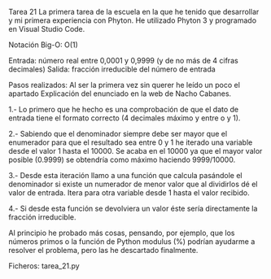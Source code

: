 Tarea 21
La primera tarea de la escuela en la que he tenido que desarrollar y mi primera experiencia con Phyton. 
He utilizado Phyton 3 y programado en Visual Studio Code.

Notación Big-O: O(1)

Entrada: número real entre 0,0001 y 0,9999 (y de no más de 4 cifras decimales)
Salida: fracción irreducible del número de entrada

Pasos realizados:
Al ser la primera vez sin querer he leído un poco el apartado Explicación del enunciado en la web de Nacho Cabanes. 

1.- Lo primero que he hecho es una comprobación de que el dato de entrada tiene el formato correcto (4 decimales máximo y entre o y 1).

2.- Sabiendo que el denominador siempre debe ser mayor que el enumerador para que el resultado sea entre 0 y 1 he iterado una variable desde el valor 1 hasta el 10000. Se acaba en el 10000 ya que el mayor valor posible (0.9999) se obtendría como máximo haciendo 9999/10000.

3.- Desde esta iteración llamo a una función que calcula pasándole el denominador si existe un numerador de menor valor que al dividirlos dé el valor de entrada. Itera para otra variable desde 1 hasta el valor recibido.

4.- Si desde esta función se devolviera un valor éste sería directamente la fracción irreducible.

Al principio he probado más cosas, pensando, por ejemplo, que los números primos o la función de Python modulus (%) podrían ayudarme a resolver el problema, pero las he descartado finalmente.


Ficheros: tarea_21.py 
